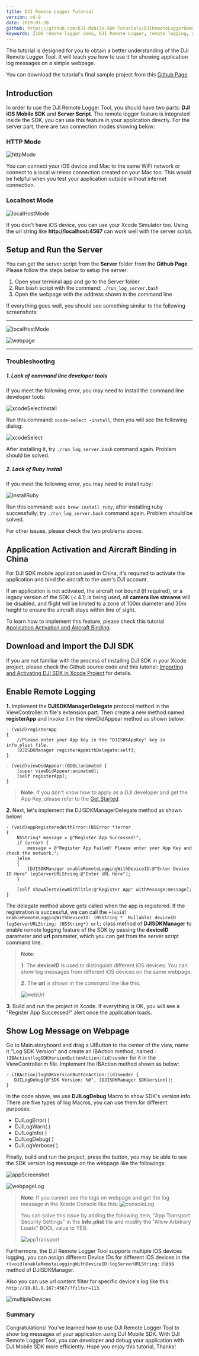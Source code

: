 ```yaml
---
title: DJI Remote Logger Tutorial
version: v4.9
date: 2019-01-28
github: https://github.com/DJI-Mobile-SDK-Tutorials/DJIRemoteLoggerDemo
keywords: [iOS remote logger demo, DJI Remote Logger, remote logging, debug]
---
```


<!-- toc -->

This tutorial is designed for you to obtain a better understanding of the DJI Remote Logger Tool. It will teach you how to use it for showing application log messages on a simple webpage.

You can download the tutorial's final sample project from this [Github Page](https://github.com/DJI-Mobile-SDK-Tutorials/DJIRemoteLoggerDemo).

## Introduction

  In order to use the DJI Remote Logger Tool, you should have two parts: **DJI iOS Mobile SDK** and **Server Script**. The remote logger feature is integrated inside the SDK, you can use this feature in your application directly. For the server part, there are two connection modes showing below:

### HTTP Mode

![httpMode](../../images/tutorials-and-samples/iOS/RemoteLoggerDemo/httpModeFinalOne.png)

You can connect your iOS device and Mac to the same WiFi network or connect to a local wireless connection created on your Mac too. This would be helpful when you test your application outside without internet connection.

### Localhost Mode

![localHostMode](../../images/tutorials-and-samples/iOS/RemoteLoggerDemo/localHostModeFinal.png)

If you don't have iOS device, you can use your Xcode Simulator too. Using the url string like **http://localhost:4567** can work well with the server script.

## Setup and Run the Server

  You can get the server script from the **Server** folder from the **Github Page**. Please follow the steps below to setup the server:
  
  1. Open your terminal app and go to the Server folder
  2. Run bash script with the command: `./run_log_server.bash`
  3. Open the webpage with the address shown in the command line

If everything goes well, you should see something similar to the following screenshots:

---  
![localHostMode](../../images/tutorials-and-samples/iOS/RemoteLoggerDemo/commandline.png)

![webpage](../../images/tutorials-and-samples/iOS/RemoteLoggerDemo/webpageView.png)

---

### Troubleshooting

##### **1.** Lack of command line developer tools

If you meet the following error, you may need to install the command line developer tools:

![xcodeSelectInstall](../../images/tutorials-and-samples/iOS/RemoteLoggerDemo/xcodeSelectInstall.jpg)
   
Run this command: `xcode-select -install`, then you will see the following dialog:
   
![xcodeSelect](../../images/tutorials-and-samples/iOS/RemoteLoggerDemo/xcodeSelect.png)
   
After installing it, try `./run_log_server.bash` command again. Problem should be solved.
   
##### **2.** Lack of Ruby install

If you meet the following error, you may need to install ruby:
   
![installRuby](../../images/tutorials-and-samples/iOS/RemoteLoggerDemo/installRuby.png)

Run this command: `sudo brew install ruby`, after installing ruby successfully, try `./run_log_server.bash` command again. Problem should be solved.
   
For other issues, please check the two problems above.

## Application Activation and Aircraft Binding in China

 For DJI SDK mobile application used in China, it's required to activate the application and bind the aircraft to the user's DJI account. 

 If an application is not activated, the aircraft not bound (if required), or a legacy version of the SDK (< 4.1) is being used, all **camera live streams** will be disabled, and flight will be limited to a zone of 100m diameter and 30m height to ensure the aircraft stays within line of sight.

 To learn how to implement this feature, please check this tutorial [Application Activation and Aircraft Binding](./ActivationAndBinding.html).

## Download and Import the DJI SDK

 If you are not familiar with the process of installing DJI SDK in your Xcode project, please check the Github source code and this tutorial: [Importing and Activating DJI SDK in Xcode Project](../application-development-workflow/workflow-integrate.html#Xcode-Project-Integration) for details.

## Enable Remote Logging

**1.** Implement the **DJISDKManagerDelegate** protocol method in the ViewController.m file's extension part. Then create a new method named **registerApp** and invoke it in the viewDidAppear method as shown below:

~~~objc
- (void)registerApp
{
    //Please enter your App key in the "DJISDKAppKey" key in info.plist file.     
    [DJISDKManager registerAppWithDelegate:self];
}

- (void)viewDidAppear:(BOOL)animated {
    [super viewDidAppear:animated];
    [self registerApp];    
}
~~~

> **Note:** If you don't know how to apply as a DJI developer and get the App Key, please refer to the [Get Started](../quick-start/index.html).

**2**. Next, let's implement the DJISDKManagerDelegate method as shown below:

~~~objc
- (void)appRegisteredWithError:(NSError *)error
{
    NSString* message = @"Register App Successed!";
    if (error) {
        message = @"Register App Failed! Please enter your App Key and check the network.";
    }else
    {
        [DJISDKManager enableRemoteLoggingWithDeviceID:@"Enter Device ID Here" logServerURLString:@"Enter URL Here"];
    }
    
    [self showAlertViewWithTitle:@"Register App" withMessage:message];
}
~~~

The delegate method above gets called when the app is registered. If the registration is successful, we can call the `+(void) enableRemoteLoggingWithDeviceID: (NSString * _Nullable) deviceID logServerURLString: (NSString*) url;` class method of **DJISDKManager** to enable remote logging feature of the SDK by passing the **deviceID** parameter and **url** parameter, which you can get from the server script command line. 

> **Note:** 
> 
> **1.** The **deviceID** is used to distinguish different iOS devices. You can show log messages from different iOS devices on the same webpage.
> 
> **2.** The **url** is shown in the command line like this:
> 
> ![webUrl](../../images/tutorials-and-samples/iOS/RemoteLoggerDemo/webUrl.png)

**3**. Build and run the project in Xcode. If everything is OK, you will see a "Register App Successed!" alert once the application loads. 

## Show Log Message on Webpage

   Go to Main.storyboard and drag a UIButton to the center of the view, name it "Log SDK Version" and create an IBAction method, named `- (IBAction)logSDKVersionButtonAction:(id)sender` for it in the ViewController.m file. Implement the IBAction method shown as below:
   
~~~objc
- (IBAction)logSDKVersionButtonAction:(id)sender {
   DJILogDebug(@"SDK Version: %@", [DJISDKManager SDKVersion]);
}
~~~

   In the code above, we use **DJILogDebug** Macro to show SDK's version info. There are five types of log Macros, you can use them for different purposes:
  
- DJILogError( )
- DJILogWarn( )
- DJILogInfo( )
- DJILogDebug( )
- DJILogVerbose( )

Finally, build and run the project, press the button, you may be able to see the SDK version log message on the webpage like the followings:
   
![appScreenshot](../../images/tutorials-and-samples/iOS/RemoteLoggerDemo/screenshot.png)
   
![webpageLog](../../images/tutorials-and-samples/iOS/RemoteLoggerDemo/webpageLog.png)

> **Note**: If you cannot see the logs on webpage and got the log message in the Xcode Console like this: 
> ![consoleLog](../../images/tutorials-and-samples/iOS/RemoteLoggerDemo/consoleLog.png)
> 
> You can solve this issue by adding the following item, "App Transport Security Settings" in the **Info.plist** file and modify the "Allow Arbitrary Loads" BOOL value to YES:
> 
> ![appTransport](../../images/tutorials-and-samples/iOS/RemoteLoggerDemo/appTransport.png)
> 

 Furthermore, the DJI Remote Logger Tool supports multiple iOS devices logging, you can assign different Device IDs for different iOS devices in the `+(void)enableRemoteLoggingWithDeviceID:logServerURLString:` class method of DJISDKManager.
  
 Also you can use url content filter for specific device's log like this: 
  `http://10.81.9.167:4567/?filter=113`. 
  
 ![multipleDevices](../../images/tutorials-and-samples/iOS/RemoteLoggerDemo/multipleDevices.png)
  
### Summary

  Congratulations! You've learned how to use DJI Remote Logger Tool to show log messages of your application using DJI Mobile SDK. With DJI Remote Logger Tool, you can developer and debug your application with DJI Mobile SDK more efficiently. Hope you enjoy this tutorial, Thanks!

